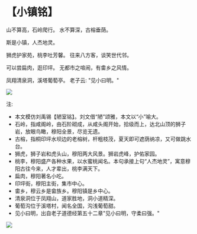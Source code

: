 # 【小镇铭】

山不算高，石岭爬行。
水不算深，古榕垂荫。

斯是小镇，人杰地灵。

狮虎护家苑，桃李吐芳馨。
往来八方客，谈笑世代邻。

可以尝扁肉，逛印坪。
无都市之喧闹，有畬乡之风情。

凤翔清泉洞，溪塔葡萄亭。
老子云: "见小曰明。"  

![](004a.png)

注:

- 本文模仿刘禹锡【陋室铭】。刘文借“陋”颂雅，本文以“小”喻大。
- 石岭，指咸阁岭，由石阶砌成，从咸头阁开始，拾级而上，达北山顶的狮子岩，放眼鸟瞰，穆阳全景，尽览无遗。
- 古榕，指桐印坪水坝边的老榕树，杆粗枝茂，夏天即可遮荫纳凉，又可做跳水台。
- 狮虎，狮子岩和虎头山，穆阳两大风景。狮岩虎峰，护佑家园。
- 桃李，穆阳盛产各种水果，以水蜜桃闻名。本句承接上句“人杰地灵”，寓意穆阳古往今来，人才辈出，桃李满天下。
- 扁肉，穆阳著名小吃。
- 印坪街，穆阳主街，集市中心。
- 畬乡，穆云乡是畲族乡。穆阳镇是乡中心。
- 清泉洞位于凤翔山，道家胜地，洞小道精深。
- 葡萄沟位于溪塔村，闻名全国，沟浅葡萄甜。
- 见小曰明，出自老子道德经第五十二章"见小曰明，守柔曰强。"

![](004b.jpg)
